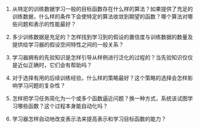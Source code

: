1. 从特定的训练数据学习一般的目标函数存在什么样的算法？如果提供了充足的训练数据，什么样的条件下会使特定的算法收敛到期望的函数？哪个算法对哪些问题和表示的性能最好？

2. 多少训练数据是充足的？怎样找到学习到的假设的置信度与训练数据的数量及提供给学习器的假设空间特性之间的一般关系？

3. 学习器拥有的先验知识是怎样引导从样例进行泛化的过程的？当先验知识仅仅是近似正确时，它们会有帮助吗？

4. 对于选择有用的后续训练经验，什么样的策略最好？这个策略的选择会怎样影响学习问题的复杂性？

5. 怎样把学习任务简化为一个或多个函数逼近问题？换一种方式，系统该试图学习哪些函数？这个过程本身能自动化吗？

6. 学习器怎样自动地改变表示法来提高表示和学习目标函数的能力？